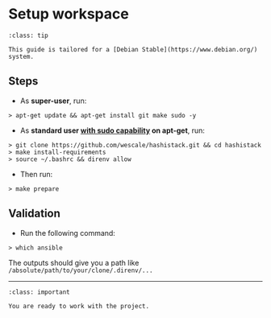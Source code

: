 # Setup workspace

```{admonition} Important
:class: tip

This guide is tailored for a [Debian Stable](https://www.debian.org/) system. 
```

## Steps

* As __super-user__, run:

```{code-block}
> apt-get update && apt-get install git make sudo -y
```

* As __standard user [with sudo capability](/howto/add_to_sudo.md) on apt-get__, run: 

```{code-block}
> git clone https://github.com/wescale/hashistack.git && cd hashistack
> make install-requirements
> source ~/.bashrc && direnv allow
```

* Then run:

```{code-block}
> make prepare
```

## Validation

* Run the following command:

```
> which ansible
```

The outputs should give you a path like `/absolute/path/to/your/clone/.direnv/...`

----

```{admonition} CONGRATULATIONS
:class: important

You are ready to work with the project.
```

